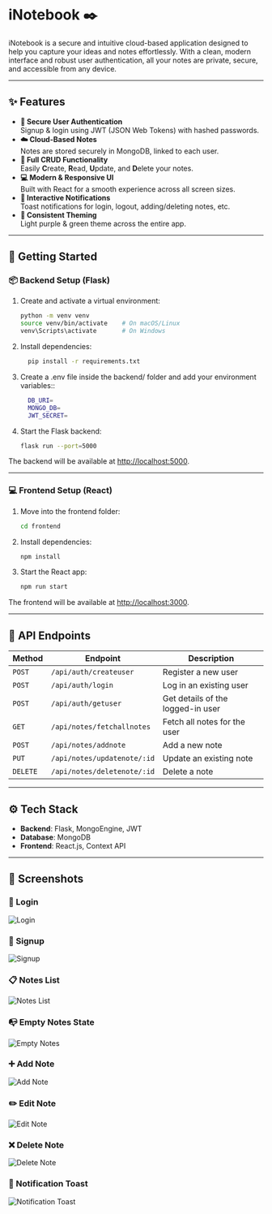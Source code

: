 # iNotebook ✒️

iNotebook is a secure and intuitive cloud-based application designed to help you capture your ideas and notes effortlessly. With a clean, modern interface and robust user authentication, all your notes are private, secure, and accessible from any device.

---

## ✨ Features

- **🔐 Secure User Authentication**  
  Signup & login using JWT (JSON Web Tokens) with hashed passwords.
- **☁️ Cloud-Based Notes**  
  Notes are stored securely in MongoDB, linked to each user.
- **📝 Full CRUD Functionality**  
  Easily **C**reate, **R**ead, **U**pdate, and **D**elete your notes.
- **💻 Modern & Responsive UI**  
  Built with React for a smooth experience across all screen sizes.
- **🔔 Interactive Notifications**  
  Toast notifications for login, logout, adding/deleting notes, etc.
- **🎨 Consistent Theming**  
  Light purple & green theme across the entire app.

---

## 🚀 Getting Started

### 📦 Backend Setup (Flask)

1. Create and activate a virtual environment:

   ```bash
   python -m venv venv
   source venv/bin/activate    # On macOS/Linux
   venv\Scripts\activate       # On Windows
   ```

2. Install dependencies:

    ```bash
      pip install -r requirements.txt
    ```
    
2. Create a .env file inside the backend/ folder and add your environment variables::

    ```bash
      DB_URI=
      MONGO_DB=
      JWT_SECRET=
    ```

3. Start the Flask backend:

    ```bash
    flask run --port=5000
    ```

The backend will be available at [http://localhost:5000](http://localhost:5000).

---

### 💻 Frontend Setup (React)

1. Move into the frontend folder:

    ```bash
    cd frontend
    ```

2. Install dependencies:

    ```bash
    npm install
    ```

3. Start the React app:

    ```bash
    npm run start
    ```

The frontend will be available at [http://localhost:3000](http://localhost:3000).

---

## 📄 API Endpoints

| Method   | Endpoint                    | Description                       |
| -------- | --------------------------- | --------------------------------- |
| `POST`   | `/api/auth/createuser`      | Register a new user               |
| `POST`   | `/api/auth/login`           | Log in an existing user           |
| `POST`   | `/api/auth/getuser`         | Get details of the logged-in user |
| `GET`    | `/api/notes/fetchallnotes`  | Fetch all notes for the user      |
| `POST`   | `/api/notes/addnote`        | Add a new note                    |
| `PUT`    | `/api/notes/updatenote/:id` | Update an existing note           |
| `DELETE` | `/api/notes/deletenote/:id` | Delete a note                     |

---

## ⚙️ Tech Stack

- **Backend**: Flask, MongoEngine, JWT
- **Database**: MongoDB
- **Frontend**: React.js, Context API

---

## 📸 Screenshots

### 🔑 Login

![Login](./assets/image.png)

### 📝 Signup

![Signup](./assets/image-1.png)

### 📋 Notes List

![Notes List](./assets/image-4.png)

### 📭 Empty Notes State

![Empty Notes](./assets/image-2.png)

### ➕ Add Note

![Add Note](./assets/image-3.png)

### ✏️ Edit Note

![Edit Note](./assets/image-5.png)

### ❌ Delete Note

![Delete Note](./assets/image-6.png)

### 🔔 Notification Toast

![Notification Toast](./assets/image-7.png)
